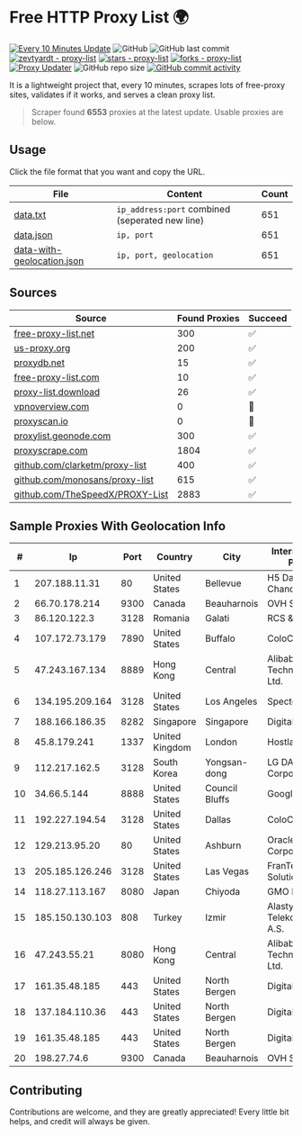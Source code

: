 
# Free HTTP Proxy List 🌍

[![Every 10 Minutes Update](https://github.com/mertguvencli/http-proxy-list/actions/workflows/main.yml/badge.svg?branch=main)](https://github.com/mertguvencli/http-proxy-list/actions/workflows/main.yml)
![GitHub](https://img.shields.io/github/license/mertguvencli/http-proxy-list)
![GitHub last commit](https://img.shields.io/github/last-commit/mertguvencli/http-proxy-list)
[![zevtyardt - proxy-list](https://img.shields.io/static/v1?label=zevtyardt&message=proxy-list&color=blue&logo=github)](https://github.com/zevtyardt/proxy-list "Go to GitHub repo")
[![stars - proxy-list](https://img.shields.io/github/stars/zevtyardt/proxy-list?style=social)](https://github.com/zevtyardt/proxy-list)
[![forks - proxy-list](https://img.shields.io/github/forks/zevtyardt/proxy-list?style=social)](https://github.com/zevtyardt/proxy-list)
[![Proxy Updater](https://github.com/zevtyardt/proxy-list/workflows/Proxy%20Updater/badge.svg)](https://github.com/zevtyardt/proxy-list/actions?query=workflow:"Proxy+Updater")
![GitHub repo size](https://img.shields.io/github/repo-size/zevtyardt/proxy-list)
[![GitHub commit activity](https://img.shields.io/github/commit-activity/m/zevtyardt/proxy-list?logo=commits)](https://github.com/zevtyardt/proxy-list/commits/main)

It is a lightweight project that, every 10 minutes, scrapes lots of free-proxy sites, validates if it works, and serves a clean proxy list.

> Scraper found **6553** proxies at the latest update. Usable proxies are below.

## Usage

Click the file format that you want and copy the URL.

|File|Content|Count|
|----|-------|-----|
|[data.txt](https://raw.githubusercontent.com/mertguvencli/http-proxy-list/main/proxy-list/data.txt)|`ip_address:port` combined (seperated new line)|651|
|[data.json](https://raw.githubusercontent.com/mertguvencli/http-proxy-list/main/proxy-list/data.json)|`ip, port`|651|
|[data-with-geolocation.json](https://raw.githubusercontent.com/mertguvencli/http-proxy-list/main/proxy-list/data-with-geolocation.json)|`ip, port, geolocation`|651|

## Sources

|Source|Found Proxies|Succeed|
|------|-------------|-------|
|[free-proxy-list.net](https://free-proxy-list.net)|300|✅|
|[us-proxy.org](https://www.us-proxy.org)|200|✅|
|[proxydb.net](http://proxydb.net)|15|✅|
|[free-proxy-list.com](https://free-proxy-list.com/?page=&port=&type%5B%5D=http&type%5B%5D=https&up_time=0&search=Search)|10|✅|
|[proxy-list.download](https://www.proxy-list.download/HTTP)|26|✅|
|[vpnoverview.com](https://vpnoverview.com/privacy/anonymous-browsing/free-proxy-servers)|0|🚫|
|[proxyscan.io](https://www.proxyscan.io)|0|🚫|
|[proxylist.geonode.com](https://proxylist.geonode.com/api/proxy-list?limit=300&page=1&sort_by=lastChecked&sort_type=desc&protocols=http,https)|300|✅|
|[proxyscrape.com](https://api.proxyscrape.com/v2/?request=displayproxies&protocol=http&timeout=10000&country=all&ssl=all&anonymity=all)|1804|✅|
|[github.com/clarketm/proxy-list](https://raw.githubusercontent.com/clarketm/proxy-list/master/proxy-list-raw.txt)|400|✅|
|[github.com/monosans/proxy-list](https://raw.githubusercontent.com/monosans/proxy-list/main/proxies/http.txt)|615|✅|
|[github.com/TheSpeedX/PROXY-List](https://raw.githubusercontent.com/TheSpeedX/PROXY-List/master/http.txt)|2883|✅|


## Sample Proxies With Geolocation Info

|#|Ip|Port|Country|City|Internet Service Provider|
|-|--|----|-------|----|-------------------------|
|1|207.188.11.31|80|United States|Bellevue|H5 Data Centers - Chandler LLC|
|2|66.70.178.214|9300|Canada|Beauharnois|OVH SAS|
|3|86.120.122.3|3128|Romania|Galati|RCS & RDS|
|4|107.172.73.179|7890|United States|Buffalo|ColoCrossing|
|5|47.243.167.134|8889|Hong Kong|Central|Alibaba (US) Technology Co., Ltd.|
|6|134.195.209.164|3128|United States|Los Angeles|Spectero|
|7|188.166.186.35|8282|Singapore|Singapore|DigitalOcean, LLC|
|8|45.8.179.241|1337|United Kingdom|London|Hostland LLC|
|9|112.217.162.5|3128|South Korea|Yongsan-dong|LG DACOM Corporation|
|10|34.66.5.144|8888|United States|Council Bluffs|Google LLC|
|11|192.227.194.54|3128|United States|Dallas|ColoCrossing|
|12|129.213.95.20|80|United States|Ashburn|Oracle Corporation|
|13|205.185.126.246|3128|United States|Las Vegas|FranTech Solutions|
|14|118.27.113.167|8080|Japan|Chiyoda|GMO Internet, Inc.|
|15|185.150.130.103|808|Turkey|Izmir|Alastyr Telekomunikasyon A.S.|
|16|47.243.55.21|8080|Hong Kong|Central|Alibaba (US) Technology Co., Ltd.|
|17|161.35.48.185|443|United States|North Bergen|DigitalOcean, LLC|
|18|137.184.110.36|443|United States|North Bergen|DigitalOcean, LLC|
|19|161.35.48.185|443|United States|North Bergen|DigitalOcean, LLC|
|20|198.27.74.6|9300|Canada|Beauharnois|OVH SAS|



## Contributing

Contributions are welcome, and they are greatly appreciated! Every
little bit helps, and credit will always be given.

